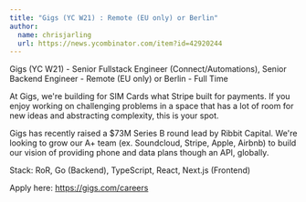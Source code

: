```yaml
---
title: "Gigs (YC W21) : Remote (EU only) or Berlin"
author:
  name: chrisjarling
  url: https://news.ycombinator.com/item?id=42920244
---
```

Gigs (YC W21) - Senior Fullstack Engineer (Connect&#x2F;Automations), Senior Backend Engineer - Remote (EU only) or Berlin - Full Time

At Gigs, we&#x27;re building for SIM Cards what Stripe built for payments.
If you enjoy working on challenging problems in a space that has a lot of room for new ideas and abstracting complexity, this is your spot.

Gigs has recently raised a $73M Series B round lead by Ribbit Capital. We&#x27;re looking to grow our A+ team (ex. Soundcloud, Stripe, Apple, Airbnb) to build our vision of providing phone and data plans though an API, globally.

Stack: RoR, Go (Backend), TypeScript, React, Next.js (Frontend)

Apply here: <a href="https:&#x2F;&#x2F;gigs.com&#x2F;careers">https:&#x2F;&#x2F;gigs.com&#x2F;careers</a>
<JobApplication />
